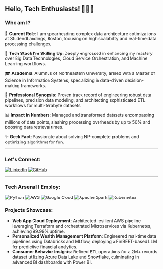 

## Hello, Tech Enthusiasts! 👨‍💻🚀



### Who am I?

🔭 **Current Role**: I am spearheading complex data architecture optimizations at StudendLandings, Boston, focusing on high scalability and real-time data processing challenges.

🌱 **Tech Stack I’m Skilling Up**: Deeply engrossed in enhancing my mastery over Big Data Technologies, Cloud Service Orchestration, and Machine Learning workflows.

🎓 **Academia**: Alumnus of Northeastern University, armed with a Master of Science in Information Systems, specializing in data-driven decision-making frameworks.

💼 **Professional Synopsis**: Proven track record of engineering robust data pipelines, precision data modeling, and architecting sophisticated ETL workflows for multi-terabyte datasets.

📊 **Impact in Numbers**: Managed and transformed datasets encompassing millions of data points, slashing processing overheads by up to 50% and boosting data retrieval times.

✨ **Geek Fact**: Passionate about solving NP-complete problems and optimizing algorithms for fun.

---

### Let's Connect:

[![LinkedIn][1.1]][1]  [![GitHub][2.2]][2]

[1.1]: https://i.stack.imgur.com/gVE0j.png "Connect with me on LinkedIn"
[1]: https://linkedin.com/in/pushkarpatil1
[2.2]: https://i.stack.imgur.com/tskMh.png "Follow me on GitHub"
[2]: https://github.com/pushkarpatil1

---

### Tech Arsenal I Employ:

![Python](https://img.shields.io/badge/-Python-black?style=flat-square&logo=python)
![AWS](https://img.shields.io/badge/-AWS-black?style=flat-square&logo=amazonaws)
![Google Cloud](https://img.shields.io/badge/-Google%20Cloud-black?style=flat-square&logo=googlecloud)
![Apache Spark](https://img.shields.io/badge/-Apache%20Spark-black?style=flat-square&logo=apachespark)
![Kubernetes](https://img.shields.io/badge/-Kubernetes-black?style=flat-square&logo=kubernetes)

### Projects Showcase:

- **Web App Cloud Deployment**: Architected resilient AWS pipeline leveraging Terraform and orchestrated Microservices via Kubernetes, achieving 99.99% uptime.
- **Personalized Wealth Management Platform**: Engineered real-time data pipelines using Databricks and MLflow, deploying a FinBERT-based LLM for predictive financial analytics.
- **Consumer Behavior Insights**: Refined ETL operations for a 2M+ records dataset utilizing Azure Data Lake and Snowflake, culminating in advanced BI dashboards with Power BI.

